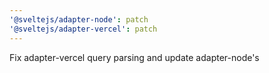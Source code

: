 ```yaml
---
'@sveltejs/adapter-node': patch
'@sveltejs/adapter-vercel': patch
---
```


Fix adapter-vercel query parsing and update adapter-node's

